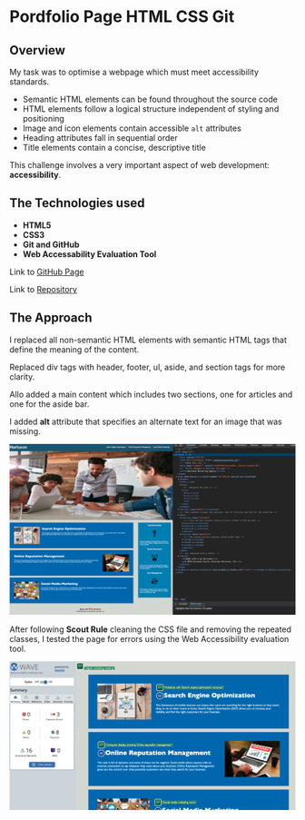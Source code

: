 # Pordfolio Page HTML CSS Git 

## Overview 

My task was to optimise a webpage which must meet accessibility standards. 

* Semantic HTML elements can be found throughout the source code
* HTML elements follow a logical structure independent of styling and positioning
* Image and icon elements contain accessible `alt` attributes
* Heading attributes fall in sequential order
* Title elements contain a concise, descriptive title


This challenge involves a very important aspect of web development: **accessibility**. 


## The Technologies used

- **HTML5**
- **CSS3**
- **Git and GitHub**
- **Web Accessability Evaluation Tool**

<p>Link to  <a href="https://d-tsonev.github.io/Portfolio-Page/">GitHub Page</a><p>

<p>Link to  <a href="https://github.com/D-Tsonev/Portfolio-Page">Repository</a><p>



## The Approach


I replaced all non-semantic HTML elements with semantic HTML tags that define the meaning of the content.

Replaced div tags with header, footer, ul, aside, and section tags for more clarity.

Allo added a main content which includes two sections, one for articles and one for the aside bar.

I added **alt** attribute that specifies an alternate text for an image that was missing.


![](./assets/images/page.png)

After following **Scout Rule** cleaning the CSS file and removing the repeated classes, I tested the page for errors using the Web Accessibility evaluation tool.

![](./assets/images/wave.png)







